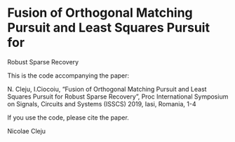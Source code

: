 # Fusion of Orthogonal Matching Pursuit and Least Squares Pursuit for
Robust Sparse Recovery

This is the code accompanying the paper:

N. Cleju, I.Ciocoiu, “Fusion of Orthogonal Matching Pursuit and Least Squares Pursuit for
Robust Sparse Recovery”, Proc International Symposium on Signals, Circuits and Systems
(ISSCS) 2019, Iasi, Romania, 1-4

If you use the code, please cite the paper.



Nicolae Cleju
